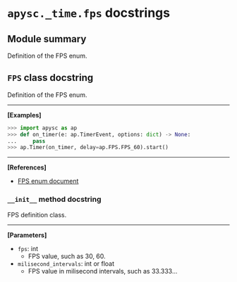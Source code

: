 # `apysc._time.fps` docstrings

## Module summary

Definition of the FPS enum.

## `FPS` class docstring

Definition of the FPS enum.<hr>

**[Examples]**

```py
>>> import apysc as ap
>>> def on_timer(e: ap.TimerEvent, options: dict) -> None:
...     pass
>>> ap.Timer(on_timer, delay=ap.FPS.FPS_60).start()
```

<hr>

**[References]**

- [FPS enum document](https://simon-ritchie.github.io/apysc/fps.html)

### `__init__` method docstring

FPS definition class.<hr>

**[Parameters]**

- `fps`: int
  - FPS value, such as 30, 60.
- `milisecond_intervals`: int or float
  - FPS value in milisecond intervals, such as 33.333...